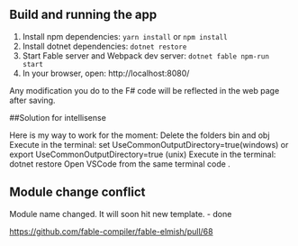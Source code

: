 ## Build and running the app

1. Install npm dependencies: `yarn install` or `npm install`
2. Install dotnet dependencies: `dotnet restore`
3. Start Fable server and Webpack dev server: `dotnet fable npm-run start`
4. In your browser, open: http://localhost:8080/

Any modification you do to the F# code will be reflected in the web page after saving.




##Solution for intellisense

Here is my way to work for the moment:
Delete the folders bin and obj
Execute in the terminal: set UseCommonOutputDirectory=true(windows) or export UseCommonOutputDirectory=true (unix)
Execute in the terminal: dotnet restore
Open VSCode from the same terminal code .


## Module change conflict
Module name changed. It will soon hit new template. - done

https://github.com/fable-compiler/fable-elmish/pull/68